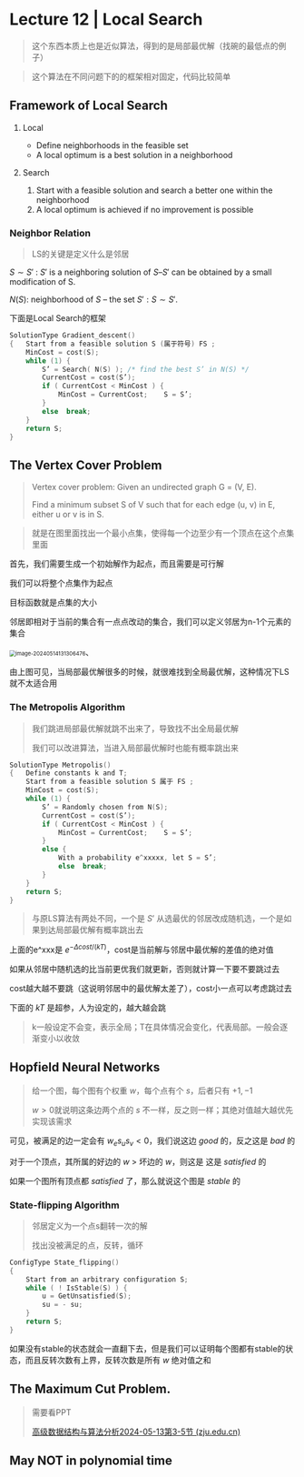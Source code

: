 # Lecture 12 | Local Search

> 这个东西本质上也是近似算法，得到的是局部最优解（找碗的最低点的例子）

> 这个算法在不同问题下的的框架相对固定，代码比较简单

## Framework of Local Search

1. Local
   - Define neighborhoods in the feasible set
   - A local optimum is a best solution in a neighborhood

2. Search
   1. Start with a feasible solution and search a better one within the neighborhood
   2. A local optimum is achieved if no improvement is possible

### Neighbor Relation

> LS的关键是定义什么是邻居

$S \sim S'$ : $S'$ is a neighboring solution of $S – S'$ can be obtained by a small modification of S.

$N(S)$: neighborhood of $S$ – the set ${ S': S \sim S' }$.

下面是Local Search的框架

```c
SolutionType Gradient_descent()
{   Start from a feasible solution S (属于符号) FS ;
    MinCost = cost(S);
    while (1) {
        S’ = Search( N(S) ); /* find the best S’ in N(S) */
        CurrentCost = cost(S’);
        if ( CurrentCost < MinCost ) {
            MinCost = CurrentCost;    S = S’;
        }
        else  break;
    }
    return S;
}

```

## The Vertex Cover Problem

> Vertex cover problem: Given an undirected graph G = (V, E). 
>
> Find a minimum subset S of  V such that for each edge (u, v) in E, either u or v  is in S.

> 就是在图里面找出一个最小点集，使得每一个边至少有一个顶点在这个点集里面

首先，我们需要生成一个初始解作为起点，而且需要是可行解

我们可以将整个点集作为起点

目标函数就是点集的大小

邻居即相对于当前的集合有一点点改动的集合，我们可以定义邻居为n-1个元素的集合

<img src="C:\Users\89620\AppData\Roaming\Typora\typora-user-images\image-20240514131306476.png" alt="image-20240514131306476" style="zoom: 67%;" />、

由上图可见，当局部最优解很多的时候，就很难找到全局最优解，这种情况下LS就不太适合用

### The Metropolis Algorithm

> 我们跳进局部最优解就跳不出来了，导致找不出全局最优解
>
> 我们可以改进算法，当进入局部最优解时也能有概率跳出来

```c
SolutionType Metropolis()
{   Define constants k and T;
    Start from a feasible solution S 属于 FS ;
    MinCost = cost(S);
    while (1) {
        S’ = Randomly chosen from N(S); 
        CurrentCost = cost(S’);
        if ( CurrentCost < MinCost ) {
            MinCost = CurrentCost;    S = S’;
        }
        else {
            With a probability e^xxxxx, let S = S’;
            else  break;
        }
    }
    return S;
}
```

> 与原LS算法有两处不同，一个是 $S’$  从选最优的邻居改成随机选，一个是如果到达局部最优解有概率跳出去

上面的e^xxx是 $e^{-\Delta cost/(kT)}$，cost是当前解与邻居中最优解的差值的绝对值

如果从邻居中随机选的比当前更优我们就更新，否则就计算一下要不要跳过去

cost越大越不要跳（这说明邻居中的最优解太差了），cost小一点可以考虑跳过去

下面的 $kT$ 是超参，人为设定的，越大越会跳

> k一般设定不会变，表示全局；T在具体情况会变化，代表局部。一般会逐渐变小以收敛

## Hopfield Neural Networks

> 给一个图，每个图有个权重 $w$，每个点有个 $s$，后者只有 $+1,-1$
>
> $w>0$就说明这条边两个点的 $s$ 不一样，反之则一样；其绝对值越大越优先实现该需求

可见，被满足的边一定会有 $w_es_us_v<0$，我们说这边 $good$ 的，反之这是 $bad$ 的

对于一个顶点，其所属的好边的 $w$ > 坏边的 $w$，则这是 这是 $satisfied$ 的

如果一个图所有顶点都 $satisfied$ 了，那么就说这个图是 $stable$ 的

### State-flipping Algorithm

> 邻居定义为一个点s翻转一次的解
>
> 找出没被满足的点，反转，循环

```c
ConfigType State_flipping()
{
    Start from an arbitrary configuration S;
    while ( ! IsStable(S) ) {
        u = GetUnsatisfied(S);
        su = - su;
    }
    return S;
}
```

如果没有stable的状态就会一直翻下去，但是我们可以证明每个图都有stable的状态，而且反转次数有上界，反转次数是所有 $w$ 绝对值之和

## The Maximum Cut Problem.

> 需要看PPT
>
> [高级数据结构与算法分析2024-05-13第3-5节 (zju.edu.cn)](https://classroom.zju.edu.cn/livingroom?course_id=58520&sub_id=1123977&tenant_code=112)

## May NOT in polynomial time

